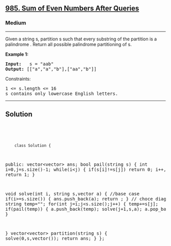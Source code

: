 
<h2><a href="https://leetcode.com/problems/sum-of-even-numbers-after-queries/">985. Sum of Even Numbers After Queries</a></h2>
<h3>Medium</h3>
<hr>
<div><p>
Given a string s, partition s such that every 
substring
 of the partition is a 
palindrome
. Return all possible palindrome partitioning of s.
 
</p>


<p><strong>Example 1:</strong></p>
<pre><strong>Input:</strong>   s = "aab"
<strong>Output:</strong> [["a","a","b"],["aa","b"]]
</pre>


Constraints:
<pre>
1 <= s.length <= 16
s contains only lowercase English letters.
</pre>
<hr>
 <h2><strong><b>Solution</b></strong></h2>
 <br>
 <pre>
 
        class Solution {
public:
   vector<vector<string>> ans;
   bool pail(string s)
   {
       int i=0,j=s.size()-1;
       while(i<j)
       {
           if(s[i]!=s[j]) return 0;
           i++,j--;
       }
       return 1;
   }

   void solve(int i, string s,vector<string> a)
   {
       //base case 
       if(i>=s.size()) 
       {
           ans.push_back(a);
           return ;
       }
       // choce diagram
       string temp="";
       for(int j=i;j<s.size();j++)
       {
           temp+=s[j];
           if(pail(temp)) 
           {
               a.push_back(temp);
               solve(j+1,s,a);
               a.pop_back();
           }
       }
      
   }
    vector<vector<string>> partition(string s) {
        solve(0,s,vector<string>());
        return ans;
    }
};
          
 </pre>

